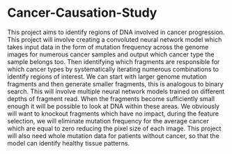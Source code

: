 # Cancer-Causation-Study
This project aims to identify regions of DNA involved in cancer progression.
This project will involve creating a convoluted neural network model which takes input data in the form of mutation frequency 
across the genome images for numerous cancer samples and output which cancer type the sample belongs too.
Then identifying which fragments are responsible for which cancer types by systematically iterating numerous combinations to identify regions of interest.
We can start with larger genome mutation fragments and then generate smaller fragments, this is analogous to binary search.
This will involve multiple neural network models trained on different depths of fragment read.
When the fragments become sufficiently small enough it will be possible to look at DNA within these areas.
We obviously will want to knockout fragments which have no impact, during the feature selection, we will eliminate mutation frequency for the average cancer which
are equal to zero reducing the pixel size of each image. 
This project will also need whole mutation data for patients without cancer, so that the model can identify healthy tissue patterns.
